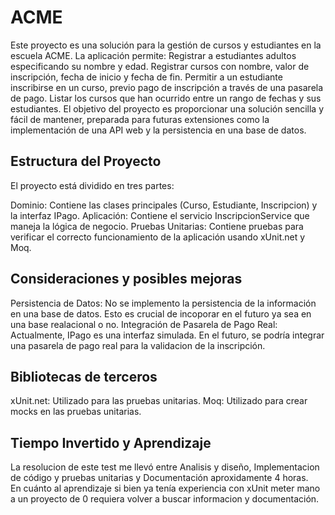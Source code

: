 # ACME
Este proyecto es una solución para la gestión de cursos y estudiantes en la escuela ACME. La aplicación permite:
Registrar a estudiantes adultos especificando su nombre y edad.
Registrar cursos con nombre, valor de inscripción, fecha de inicio y fecha de fin.
Permitir a un estudiante inscribirse en un curso, previo pago de inscripción a través de una pasarela de pago.
Listar los cursos que han ocurrido entre un rango de fechas y sus estudiantes.
El objetivo del proyecto es proporcionar una solución sencilla y fácil de mantener, preparada para futuras extensiones como la implementación de una API web y la persistencia en una base de datos.

## Estructura del Proyecto
El proyecto está dividido en tres partes:

Dominio: Contiene las clases principales (Curso, Estudiante, Inscripcion) y la interfaz IPago.
Aplicación: Contiene el servicio InscripcionService que maneja la lógica de negocio.
Pruebas Unitarias: Contiene pruebas para verificar el correcto funcionamiento de la aplicación usando xUnit.net y Moq.

## Consideraciones y posibles mejoras
Persistencia de Datos: No se implemento la persistencia de la información en una base de datos. Esto es crucial de incoporar en el futuro ya sea en una base realacional o no.
Integración de Pasarela de Pago Real: Actualmente, IPago es una interfaz simulada. En el futuro, se podría integrar una pasarela de pago real para la validacion de la inscripción.

## Bibliotecas de terceros 
xUnit.net: Utilizado para las pruebas unitarias.
Moq: Utilizado para crear mocks en las pruebas unitarias.

## Tiempo Invertido y Aprendizaje
La resolucion de este test me llevó entre Analisis y diseño, Implementacion de código y pruebas unitarias y Documentación aproxidamente 4 horas.  
En cuánto al aprendizaje si bien ya tenía experiencia con xUnit meter mano a un proyecto de 0 requiera volver a buscar informacion y documentación. 
